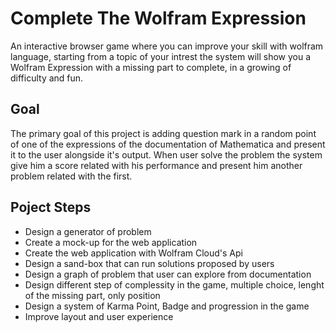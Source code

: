 # Complete The Wolfram Expression

An interactive browser game where you can improve your skill with wolfram language, starting from a topic of your intrest the system will show you a Wolfram Expression with a missing part to complete, in a growing of difficulty and fun.

## Goal
The primary goal  of this project is adding question mark in a random point of one of the expressions of the documentation of Mathematica and present it to the user alongside it's output.
When user solve the problem the system give him a score related with his performance and present him another problem related with the first.

## Poject Steps

* Design a generator of problem
* Create a mock-up for the web application
* Create the web application with Wolfram Cloud's Api
* Design a sand-box that can run solutions proposed by users
* Design a graph of problem that user can explore from documentation
* Design different step of complessity in the game, multiple choice, lenght of the missing part, only position 
* Design a system of Karma Point, Badge and progression in the game
* Improve layout and user experience
